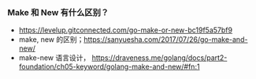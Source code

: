 
### Make 和 New 有什么区别？
- https://levelup.gitconnected.com/go-make-or-new-bc19f5a57bf9
- make, new 的区别；https://sanyuesha.com/2017/07/26/go-make-and-new/
- make-new 语言设计， https://draveness.me/golang/docs/part2-foundation/ch05-keyword/golang-make-and-new/#fn:1

